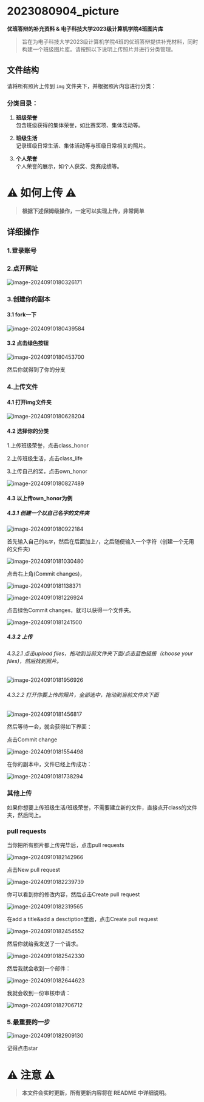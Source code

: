 # 2023080904_picture

**优班答辩的补充资料 & 电子科技大学2023级计算机学院4班图片库**

> 旨在为电子科技大学2023级计算机学院4班的优班答辩提供补充材料，同时构建一个班级图片库。请按照以下说明上传照片并进行分类管理。

## 文件结构

请将所有照片上传到 `img` 文件夹下，并根据照片内容进行分类：

### 分类目录：

1. **班级荣誉**  
   包含班级获得的集体荣誉，如比赛奖项、集体活动等。
   
2. **班级生活**  
   记录班级日常生活、集体活动等与班级日常相关的照片。
   
3. **个人荣誉**  
   个人荣誉的展示，如个人获奖、竞赛成绩等。

# ⚠️ **如何上传** ⚠️

> **根据下述保姆级操作，一定可以实现上传，非常简单**

## 详细操作

###  1.登录账号

### 2.点开网址

![image-20240910180326171](https://github.com/lvlebin2876587146/picx-images-hosting/raw/master/20240910/image-20240910180326171.6wqoghir9t.webp)

### 3.创建你的副本

#### 3.1 fork一下

![image-20240910180439584](C:\Users\Lenovo\AppData\Roaming\Typora\typora-user-images\image-20240910180439584.png)

#### 3.2 点击绿色按钮

![image-20240910180453700](C:\Users\Lenovo\AppData\Roaming\Typora\typora-user-images\image-20240910180453700.png)

然后你就得到了你的分支

### 4.上传文件

#### 4.1 打开img文件夹

![image-20240910180628204](C:\Users\Lenovo\AppData\Roaming\Typora\typora-user-images\image-20240910180628204.png)

#### 4.2 选择你的分类

1.上传班级荣誉，点击class_honor

2.上传班级生活，点击class_life

3.上传自己的奖，点击own_honor

![image-20240910180827489](C:\Users\Lenovo\AppData\Roaming\Typora\typora-user-images\image-20240910180827489.png)

#### 4.3 以上传own_honor为例

#####  4.3.1 创建一个以自己名字的文件夹

![image-20240910180922184](C:\Users\Lenovo\AppData\Roaming\Typora\typora-user-images\image-20240910180922184.png) 

首先输入自己的`名字`，然后在后面加上`/`，之后随便输入一个字符（创建一个无用的文件夹)

![image-20240910181030480](C:\Users\Lenovo\AppData\Roaming\Typora\typora-user-images\image-20240910181030480.png)

 点击右上角(Commit changes)，

![image-20240910181138371](C:\Users\Lenovo\AppData\Roaming\Typora\typora-user-images\image-20240910181138371.png)

![image-20240910181226924](C:\Users\Lenovo\AppData\Roaming\Typora\typora-user-images\image-20240910181226924.png)

点击绿色Commit changes，就可以获得一个文件夹。

![image-20240910181241500](C:\Users\Lenovo\AppData\Roaming\Typora\typora-user-images\image-20240910181241500.png)

##### 4.3.2 上传

###### 4.3.2.1 点击upload files，拖动到当前文件夹下面/点击蓝色链接（choose your files)，然后找到照片。

![image-20240910181956926](C:\Users\Lenovo\AppData\Roaming\Typora\typora-user-images\image-20240910181956926.png)

###### 4.3.2.2 打开你要上传的照片，全部选中，拖动到当前文件夹下面

![image-20240910181456817](C:\Users\Lenovo\AppData\Roaming\Typora\typora-user-images\image-20240910181456817.png)

然后等待一会，就会获得如下界面：

点击Commit change

![image-20240910181554498](C:\Users\Lenovo\AppData\Roaming\Typora\typora-user-images\image-20240910181554498.png)

在你的副本中，文件已经上传成功：

![image-20240910181738294](C:\Users\Lenovo\AppData\Roaming\Typora\typora-user-images\image-20240910181738294.png)

### 其他上传

如果你想要上传班级生活/班级荣誉，不需要建立新的文件，直接点开class的文件夹，然后同上。

### pull requests

当你把所有照片都上传完毕后，点击pull requests

![image-20240910182142966](C:\Users\Lenovo\AppData\Roaming\Typora\typora-user-images\image-20240910182142966.png)

点击New pull request

![image-20240910182239739](C:\Users\Lenovo\AppData\Roaming\Typora\typora-user-images\image-20240910182239739.png)

你可以看到你的修改内容，然后点击Create pull request

![image-20240910182319565](C:\Users\Lenovo\AppData\Roaming\Typora\typora-user-images\image-20240910182319565.png)

在add a title&add a desctiption里面，点击Create pull request

![image-20240910182454552](C:\Users\Lenovo\AppData\Roaming\Typora\typora-user-images\image-20240910182454552.png)

然后你就给我发送了一个请求。

![image-20240910182542330](C:\Users\Lenovo\AppData\Roaming\Typora\typora-user-images\image-20240910182542330.png)

然后我就会收到一个邮件：

![image-20240910182644623](C:\Users\Lenovo\AppData\Roaming\Typora\typora-user-images\image-20240910182644623.png)

我就会收到一份审核申请：

![image-20240910182706712](C:\Users\Lenovo\AppData\Roaming\Typora\typora-user-images\image-20240910182706712.png)

### 5.最重要的一步

![image-20240910182909130](C:\Users\Lenovo\AppData\Roaming\Typora\typora-user-images\image-20240910182909130.png)

记得点击star

# ⚠️ **注意** ⚠️

> **本文件会实时更新，所有更新内容将在 README 中详细说明。**
